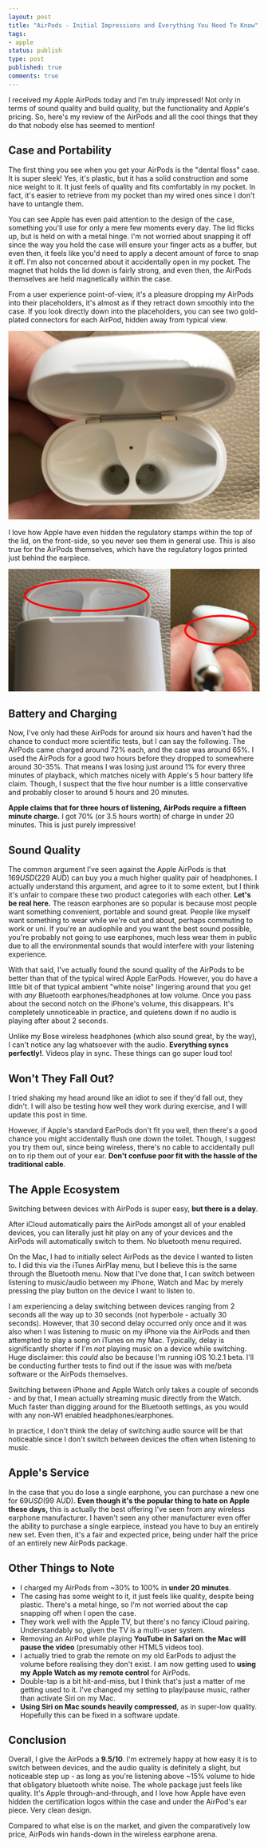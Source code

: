 ```yaml
---
layout: post
title: "AirPods - Initial Impressions and Everything You Need To Know"
tags:
- apple
status: publish
type: post
published: true
comments: true
---
```


I received my Apple AirPods today and I'm truly impressed! Not only in terms of sound quality and build quality, but the functionality and Apple's pricing. So, here's my review of the AirPods and all the cool things that they do that nobody else has seemed to mention!

## Case and Portability

The first thing you see when you get your AirPods is the "dental floss" case. It is super sleek! Yes, it's plastic, but it has a solid construction and some nice weight to it. It just feels of quality and fits comfortably in my pocket. In fact, it's easier to retrieve from my pocket than my wired ones since I don't have to untangle them.

You can see Apple has even paid attention to the design of the case, something you'll use for only a mere few moments every day. The lid flicks up, but is held on with a metal hinge. I'm not worried about snapping it off since the way you hold the case will ensure your finger acts as a buffer, but even then, it feels like you'd need to apply a decent amount of force to snap it off. I'm also not concerned about it accidentally open in my pocket. The magnet that holds the lid down is fairly strong, and even then, the AirPods themselves are held magnetically within the case.

From a user experience point-of-view, it's a pleasure dropping my AirPods into their placeholders, it's almost as if they retract down smoothly into the case. If you look directly down into the placeholders, you can see two gold-plated connectors for each AirPod, hidden away from typical view.

![AirPod Connector Pins](/images/airpods-06.jpg)

I love how Apple have even hidden the regulatory stamps within the top of the lid, on the front-side, so you never see them in general use. This is also true for the AirPods themselves, which have the regulatory logos printed just behind the earpiece.

![AirPod Regularoty Symbols](/images/airpods-regulatory-symbols.jpg)

## Battery and Charging

Now, I've only had these AirPods for around six hours and haven't had the chance to conduct more scientific tests, but I can say the following. The AirPods came charged around 72% each, and the case was around 65%. I used the AirPods for a good two hours before they dropped to somewhere around 30-35%. That means I was losing just around 1% for every three minutes of playback, which matches nicely with Apple's 5 hour battery life claim. Though, I suspect that the five hour number is a little conservative and probably closer to around 5 hours and 20 minutes.

**Apple claims that for three hours of listening, AirPods require a fifteen minute charge.** I got 70% (or 3.5 hours worth) of charge in under 20 minutes. This is just purely impressive!

## Sound Quality

The common argument I've seen against the Apple AirPods is that $169 USD ($229 AUD) can buy you a much higher quality pair of headphones. I actually understand this argument, and agree to it to some extent, but I think it's unfair to compare these two product categories with each other. **Let's be real here.** The reason earphones are so popular is because most people want something convenient, portable and sound great. People like myself want something to wear while we're out and about, perhaps commuting to work or uni. If you're an audiophile and you want the best sound possible, you're probably not going to use earphones, much less wear them in public due to all the environmental sounds that would interfere with your listening experience.

With that said, I've actually found the sound quality of the AirPods to be better than that of the typical wired Apple EarPods. However, you do have a little bit of that typical ambient "white noise" lingering around that you get with *any* Bluetooth earphones/headphones at low volume. Once you pass about the second notch on the iPhone's volume, this disappears. It's completely unnoticeable in practice, and quietens down if no audio is playing after about 2 seconds.

Unlike my Bose wireless headphones (which also sound great, by the way), I can't notice any lag whatsoever with the audio. **Everything syncs perfectly!**. Videos play in sync. These things can go super loud too!

## Won't They Fall Out?

I tried shaking my head around like an idiot to see if they'd fall out, they didn't. I will also be testing how well they work during exercise, and I will update this post in time.

However, if Apple's standard EarPods don't fit you well, then there's a good chance you might accidentally flush one down the toilet. Though, I suggest you try them out, since being wireless, there's no cable to accidentally pull on to rip them out of your ear. **Don't confuse poor fit with the hassle of the traditional cable**.

## The Apple Ecosystem

Switching between devices with AirPods is super easy, **but there is a delay**.

After iCloud automatically pairs the AirPods amongst all of your enabled devices, you can literally just hit play on any of your devices and the AirPods will automatically switch to them. No bluetooth menu required.

On the Mac, I had to initially select AirPods as the device I wanted to listen to. I did this via the iTunes AirPlay menu, but I believe this is the same through the Bluetooth menu. Now that I've done that, I can switch between listening to music/audio between my iPhone, Watch and Mac by merely pressing the play button on the device I want to listen to.

I am experiencing a delay switching between devices ranging from 2 seconds all the way up to 30 seconds (not hyperbole - actually 30 seconds). However, that 30 second delay occurred only once and it was also when I was listening to music on my iPhone via the AirPods and then attempted to play a song on iTunes on my Mac. Typically, delay is significantly shorter if I'm *not* playing music on a device while switching. Huge disclaimer: this *could* also be because I'm running iOS 10.2.1 beta. I'll be conducting further tests to find out if the issue was with me/beta software or the AirPods themselves.

Switching between iPhone and Apple Watch only takes a couple of seconds - and by that, I mean actually streaming music directly from the Watch. Much faster than digging around for the Bluetooth settings, as you would with any non-W1 enabled headphones/earphones.

In practice, I don't think the delay of switching audio source will be that noticeable since I don't switch between devices the often when listening to music.

## Apple's Service

In the case that you do lose a single earphone, you can purchase a new one for $69 USD ($99 AUD). **Even though it's the popular thing to hate on Apple these days,** this is actually the best offering I've seen from any wireless earphone manufacturer. I haven't seen any other manufacturer even offer the ability to purchase a single earpiece, instead you have to buy an entirely new set. Even then, it's a fair and expected price, being under half the price of an entirely new AirPods package.

## Other Things to Note

* I charged my AirPods from ~30% to 100% in **under 20 minutes**.
* The casing has some weight to it, it just feels like quality, despite being plastic. There's a metal hinge, so I'm not worried about the cap snapping off when I open the case.
* They work well with the Apple TV, but there's no fancy iCloud pairing. Understandably so, given the TV is a multi-user system.
* Removing an AirPod while playing **YouTube in Safari on the Mac will pause the video** (presumably other HTML5 videos too).
* I actually tried to grab the remote on my old EarPods to adjust the volume before realising they don't exist. I am now getting used to **using my Apple Watch as my remote control** for AirPods.
* Double-tap is a bit hit-and-miss, but I think that's just a matter of me getting used to it. I've changed my setting to play/pause music, rather than activate Siri on my Mac.
* **Using Siri on Mac sounds heavily compressed**, as in super-low quality. Hopefully this can be fixed in a software update.

## Conclusion

Overall, I give the AirPods a **9.5/10**. I'm extremely happy at how easy it is to switch between devices, and the audio quality is definitely a slight, but noticeable step up - as long as you're listening above ~15% volume to hide that obligatory bluetooth white noise. The whole package just feels like quality. It's Apple through-and-through, and I love how Apple have even hidden the certification logos within the case and under the AirPod's ear piece. Very clean design.

Compared to what else is on the market, and given the comparatively low price, AirPods win hands-down in the wireless earphone arena.
